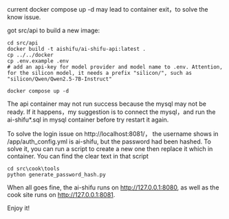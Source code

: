 current docker compose up -d may lead to container exit，to solve the know issue.

got src/api to build a new image:

```
cd src/api
docker build -t aishifu/ai-shifu-api:latest .
cp ../../docker
cp .env.example .env
# add an api-key for model provider and model name to .env. Attention, for the silicon model, it needs a prefix "silicon/", such as "silicon/Qwen/Qwen2.5-7B-Instruct"

docker compose up -d
```

The api container may not run success because the mysql may not be ready. If it happens，my suggestion is to connect the mysql，and run the ai-shifu*.sql in mysql container before try restart it again.

To solve the login issue on http://localhost:8081/，
the username shows in /app/auth_config.yml is ai-shifu, but the password had been hashed. To solve it, you can run a script to create a new one then replace it which in container. You can find the clear text in that script

```
cd src\cook\tools
python generate_password_hash.py
```


When all goes fine, the ai-shifu runs on http://127.0.0.1:8080, as well as the cook site runs on http://127.0.0.1:8081.

Enjoy it!
